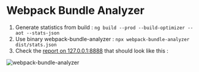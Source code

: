 # Webpack Bundle Analyzer

1. Generate statistics from build : `ng build --prod --build-optimizer --aot --stats-json`
2. Use binary webpack-bundle-analyzer : `npx webpack-bundle-analyzer dist/stats.json`
3. Check the [report on 127.0.0.1:8888](http://127.0.0.1:8888) that should look like this :

![webpack-bundle-analyzer](https://i.imgur.com/iO5MyHt.png)
